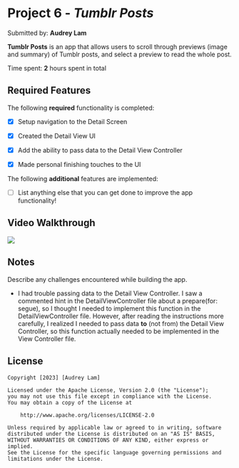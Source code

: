 # Project 6 - *Tumblr Posts*

Submitted by: **Audrey Lam**

**Tumblr Posts** is an app that allows users to scroll through previews (image and summary) of Tumblr posts, and select a preview to read the whole post.

Time spent: **2** hours spent in total

## Required Features

The following **required** functionality is completed:

- [X] Setup navigation to the Detail Screen
- [X] Created the Detail View UI
- [X] Add the ability to pass data to the Detail View Controller
- [X] Made personal finishing touches to the UI


The following **additional** features are implemented:

- [ ] List anything else that you can get done to improve the app functionality!

## Video Walkthrough

![](https://github.com/alam7989/ios101-project6-tumblr-starter/blob/main/project6_walkthrough.gif)

## Notes

Describe any challenges encountered while building the app.
- I had trouble passing data to the Detail View Controller. I saw a commented hint in the DetailViewController file about a prepare(for: segue), so I thought I needed to implement this function in the DetailViewController file. However, after reading the instructions more carefully, I realized I needed to pass data **to** (not from) the Detail View Controller, so this function actually needed to be implemented in the View Controller file. 

## License

    Copyright [2023] [Audrey Lam]

    Licensed under the Apache License, Version 2.0 (the "License");
    you may not use this file except in compliance with the License.
    You may obtain a copy of the License at

        http://www.apache.org/licenses/LICENSE-2.0

    Unless required by applicable law or agreed to in writing, software
    distributed under the License is distributed on an "AS IS" BASIS,
    WITHOUT WARRANTIES OR CONDITIONS OF ANY KIND, either express or implied.
    See the License for the specific language governing permissions and
    limitations under the License.
